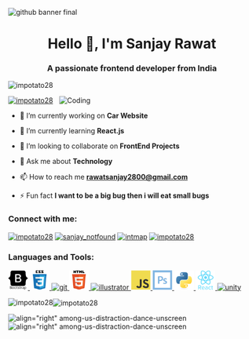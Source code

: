 ![github banner final](https://github.com/Impotato28/Impotato28/assets/139569429/2fcc5334-18b7-4b69-b5ab-94d7508d4812)
<h1 align="center">Hello 👋, I'm Sanjay Rawat</h1>
<h3 align="center">A passionate frontend developer from India</h3>

<p align="left"> <img src="https://komarev.com/ghpvc/?username=impotato28&label=Profile%20views&color=0e75b6&style=flat" alt="impotato28" /> </p>
<img align="right" alt="Coding" width="400" src="https://i.imgflip.com/5yauub.gif">

<p align="left"> <a href="https://twitter.com/impotato28" target="blank"><img src="https://img.shields.io/twitter/follow/impotato28?logo=twitter&style=for-the-badge" alt="impotato28" /></a> </p>

- 🔭 I’m currently working on **Car Website**

- 🌱 I’m currently learning **React.js**

- 👯 I’m looking to collaborate on **FrontEnd Projects**

- 💬 Ask me about **Technology**

- 📫 How to reach me **rawatsanjay2800@gmail.com**

- ⚡ Fun fact **I want to be a big bug then i will eat small bugs**

<h3 align="left">Connect with me:</h3>
<p align="left">
<a href="https://twitter.com/impotato28" target="blank"><img align="center" src="https://raw.githubusercontent.com/rahuldkjain/github-profile-readme-generator/master/src/images/icons/Social/twitter.svg" alt="impotato28" height="30" width="40" /></a>
<a href="https://instagram.com/sanjay_notfound" target="blank"><img align="center" src="https://raw.githubusercontent.com/rahuldkjain/github-profile-readme-generator/master/src/images/icons/Social/instagram.svg" alt="sanjay_notfound" height="30" width="40" /></a>
<a href="https://www.youtube.com/c/intmap" target="blank"><img align="center" src="https://raw.githubusercontent.com/rahuldkjain/github-profile-readme-generator/master/src/images/icons/Social/youtube.svg" alt="intmap" height="30" width="40" /></a>
<a href="https://discord.gg/impotato28" target="blank"><img align="center" src="https://raw.githubusercontent.com/rahuldkjain/github-profile-readme-generator/master/src/images/icons/Social/discord.svg" alt="impotato28" height="30" width="40" /></a>
</p>

<h3 align="left">Languages and Tools:</h3>
<p align="left"> <a href="https://getbootstrap.com" target="_blank" rel="noreferrer"> <img src="https://raw.githubusercontent.com/devicons/devicon/master/icons/bootstrap/bootstrap-plain-wordmark.svg" alt="bootstrap" width="40" height="40"/> </a> <a href="https://www.w3schools.com/css/" target="_blank" rel="noreferrer"> <img src="https://raw.githubusercontent.com/devicons/devicon/master/icons/css3/css3-original-wordmark.svg" alt="css3" width="40" height="40"/> </a> <a href="https://git-scm.com/" target="_blank" rel="noreferrer"> <img src="https://www.vectorlogo.zone/logos/git-scm/git-scm-icon.svg" alt="git" width="40" height="40"/> </a> <a href="https://www.w3.org/html/" target="_blank" rel="noreferrer"> <img src="https://raw.githubusercontent.com/devicons/devicon/master/icons/html5/html5-original-wordmark.svg" alt="html5" width="40" height="40"/> </a> <a href="https://www.adobe.com/in/products/illustrator.html" target="_blank" rel="noreferrer"> <img src="https://www.vectorlogo.zone/logos/adobe_illustrator/adobe_illustrator-icon.svg" alt="illustrator" width="40" height="40"/> </a> <a href="https://developer.mozilla.org/en-US/docs/Web/JavaScript" target="_blank" rel="noreferrer"> <img src="https://raw.githubusercontent.com/devicons/devicon/master/icons/javascript/javascript-original.svg" alt="javascript" width="40" height="40"/> </a> <a href="https://www.photoshop.com/en" target="_blank" rel="noreferrer"> <img src="https://raw.githubusercontent.com/devicons/devicon/master/icons/photoshop/photoshop-line.svg" alt="photoshop" width="40" height="40"/> </a> <a href="https://www.python.org" target="_blank" rel="noreferrer"> <img src="https://raw.githubusercontent.com/devicons/devicon/master/icons/python/python-original.svg" alt="python" width="40" height="40"/> </a> <a href="https://reactjs.org/" target="_blank" rel="noreferrer"> <img src="https://raw.githubusercontent.com/devicons/devicon/master/icons/react/react-original-wordmark.svg" alt="react" width="40" height="40"/> </a> <a href="https://unity.com/" target="_blank" rel="noreferrer"> <img src="https://www.vectorlogo.zone/logos/unity3d/unity3d-icon.svg" alt="unity" width="40" height="40"/> </a> </p>

<p><img align="left" src="https://github-readme-stats.vercel.app/api/top-langs?username=impotato28&show_icons=true&locale=en&layout=compact" alt="impotato28" /> </p>

<p><img align="center" src="https://github-readme-streak-stats.herokuapp.com/?user=impotato28&" alt="impotato28" /></p>

![align="right" among-us-distraction-dance-unscreen](https://github.com/Impotato28/Impotato28/assets/139569429/b424952f-475c-42da-b451-5bd8461ec7f4)
![align="right" among-us-distraction-dance-unscreen](https://github.com/Impotato28/Impotato28/assets/139569429/b424952f-475c-42da-b451-5bd8461ec7f4)
